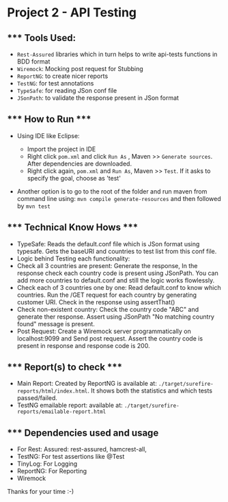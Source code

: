 # Project 2 - API Testing
*** Tools Used:
-----
- `Rest-Assured` libraries which in turn helps to write api-tests functions in BDD format
- `Wiremock`: Mocking post request for Stubbing
- `ReportNG`: to create nicer reports
- `TestNG`: for test annotations
- `TypeSafe`: for reading JSon conf file
- `JSonPath`: to validate the response present in JSon format

*** How to Run ***
-----
* Using IDE like Eclipse: 
  * Import the project in IDE
  * Right click `pom.xml` and click `Run As` , Maven >> `Generate sources`. After dependencies are downloaded.
  * Right click again, `pom.xml` and `Run As`, Maven >> `Test`. If it asks to specify the goal, choose as 'test'   

* Another option is to go to the root of the folder and run maven from command line using: `mvn compile generate-resources` and then followed by `mvn test`

*** Technical Know Hows ***
-----
* TypeSafe: Reads the default.conf file which is JSon format using typesafe. Gets the baseURI and countries to test list from this conf file.
*  Logic behind Testing each functionality:
 * Check all 3 countries are present: Generate the response, In the response check each country code is present using JSonPath. You can add more countries to default.conf and still the logic works flowlessly.
 * Check each of 3 countries one by one: Read default.conf to know which countries. Run the /GET request for each country by generating customer URI. Check in the response using assertThat()
 * Check non-existent country: Check the country code "ABC" and generate ther response. Assert using JSonPath "No matching country found" message is present.
 * Post Request: Create a Wiremock server programmatically on localhost:9099 and Send post request. Assert the country code is present in response and response code is 200.

*** Report(s) to check ***
-----
* Main Report: Created by ReportNG is available at: `./target/surefire-reports/html/index.html`. It shows both the statistics and which tests passed/failed.
* TestNG emailable report: available at: `./target/surefire-reports/emailable-report.html`

*** Dependencies used and usage
-----
* For Rest: Assured: rest-assured, hamcrest-all, 
* TestNG: For test assertions like @Test
* TinyLog: For Logging
* ReportNG: For Reporting
* Wiremock


Thanks for your time :-)
